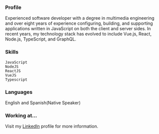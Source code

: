 ### Profile

Experienced software developer with a degree in multimedia engineering and over eight years of experience configuring, building, and supporting applications written in JavaScript on both the client and server sides. In recent years, my technology stack has evolved to include Vue.js, React, Node.js, TypeScript, and GraphQL.

### Skills

``` 
JavaScript
NodeJS
ReactJS
VueJS
Typescript
```
### Languages

English and Spanish(Native Speaker)

### Working at...

Visit my [LinkedIn](https://www.linkedin.com/in/danielgarciavargas/) profile for more information.
